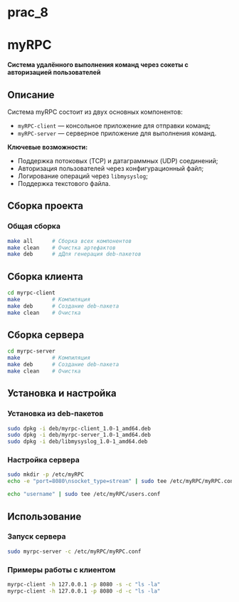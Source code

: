 # prac_8
# myRPC
**Система удалённого выполнения команд через сокеты с авторизацией пользователей**

## Описание
Система myRPC состоит из двух основных компонентов:
- `myRPC-client` — консольное приложение для отправки команд;
- `myRPC-server` — серверное приложение для выполнения команд.

**Ключевые возможности:**
- Поддержка потоковых (TCP) и датаграммных (UDP) соединений;
- Авторизация пользователей через конфигурационный файл;
- Логирование операций через `libmysyslog`;
- Поддержка текстового файла.

## Сборка проекта
### Общая сборка
```bash
make all      # Сборка всех компонентов
make clean    # Очистка артефактов
make deb      # дДля генерация deb-пакетов
```

## Сборка клиента
```bash
cd myrpc-client
make          # Компиляция
make deb      # Создание deb-пакета
make clean    # Очистка
```
## Сборка сервера
```bash
cd myrpc-server
make          # Компиляция
make deb      # Создание deb-пакета
make clean    # Очистка
```

## Установка и настройка
### Установка из deb-пакетов
```bash
sudo dpkg -i deb/myrpc-client_1.0-1_amd64.deb
sudo dpkg -i deb/myrpc-server_1.0-1_amd64.deb
sudo dpkg -i deb/libmysyslog_1.0-1_amd64.deb
```
### Настройка сервера
```bash
sudo mkdir -p /etc/myRPC
echo -e "port=8080\nsocket_type=stream" | sudo tee /etc/myRPC/myRPC.conf
```
```bash
echo "username" | sudo tee /etc/myRPC/users.conf
```

## Использование
### Запуск сервера
```bash
sudo myrpc-server -c /etc/myRPC/myRPC.conf
```
### Примеры работы с клиентом
```bash
myrpc-client -h 127.0.0.1 -p 8080 -s -c "ls -la"
myrpc-client -h 127.0.0.1 -p 8080 -d -c "ls -la"
```
